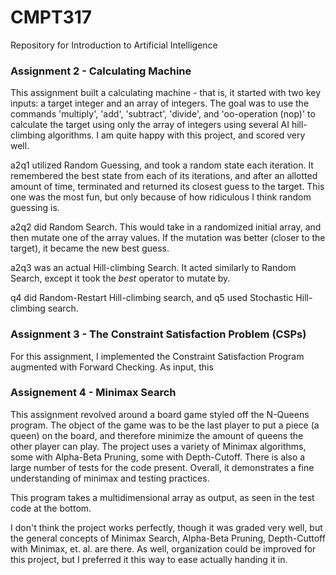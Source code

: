# CMPT317
Repository for Introduction to Artificial Intelligence

### Assignment 2 - Calculating Machine
This assignment built a calculating machine - that is, it started with two key inputs: a target integer and an array of integers. The goal was to use the commands 'multiply', 'add', 'subtract', 'divide', and 'oo-operation (nop)' to calculate the target using only the array of integers using several AI hill-climbing algorithms. I am quite happy with this project, and scored very well.

a2q1 utilized Random Guessing, and took a random state each iteration. It remembered the best state from each of its iterations, and after an allotted amount of time, terminated and returned its closest guess to the target. This one was the most fun, but only because of how ridiculous I think random guessing is.

a2q2 did Random Search. This would take in a randomized initial array, and  then mutate one of the array values. If the mutation was better (closer to the target), it became the new best guess.

a2q3 was an actual Hill-climbing Search. It acted similarly to Random Search, except it took the *best* operator to mutate by.

q4 did Random-Restart Hill-climbing search, and q5 used Stochastic Hill-climbing search.

### Assignment 3 - The Constraint Satisfaction Problem (CSPs)
For this assignment, I implemented the Constraint Satisfaction Program augmented with Forward Checking. As input, this 

### Assignement 4 - Minimax Search
This assignment revolved around a board game styled off the N-Queens program. The object of the game was to be the last player to put a piece (a queen) on the board, and therefore minimize the amount of queens the other player can play. The project uses a variety of Minimax algorithms, some with Alpha-Beta Pruning, some with Depth-Cutoff. There is also a large number of tests for the code present. Overall, it demonstrates a fine understanding of minimax and testing practices.

This program takes a multidimensional array as output, as seen in the test code at the bottom.

I don't think the project works perfectly, though it was graded very well, but the general concepts of Minimax Search, Alpha-Beta Pruning, Depth-Cuttoff with Minimax, et. al. are there. As well, organization could be improved for this project, but I preferred it this way to ease actually handing it in.


